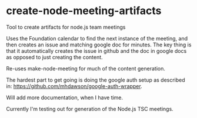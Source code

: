 # create-node-meeting-artifacts
Tool to create artifacts for node.js team meetings

Uses the Foundation calendar to find the next instance of the meeting,
and then creates an issue and matching google doc for minutes. The key
thing is that it automatically creates the issue in github and the doc
in google docs as opposed to just creating the content.

Re-uses make-node-meeting for much of the content generation.

The hardest part to get going is doing the google auth setup
as described in: https://github.com/mhdawson/google-auth-wrapper.

Will add more documentation, when I have time.

Currently I'm testing out for generation of the  Node.js TSC meetings.
